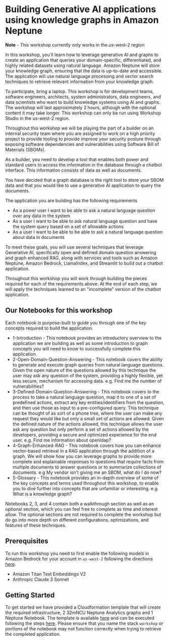 # Building Generative AI applications using knowledge graphs in Amazon Neptune

**Note** - This workshop currently only works in the us-west-2 region

In this workshop, you'll learn how to leverage generative AI and graphs to create an application that queries your domain-specific, differentiated, and highly related datasets using natural language. Amazon Neptune will store your knowledge graph, ensuring that the data is up-to-date and accessible. The application will use natural language processing and vector search techniques to retrieve relevant information from your knowledge graph. 

To participate, bring a laptop. This workshop is for development teams, software engineers, architects, system administrators, data engineers, and data scientists who want to build knowledge systems using AI and graphs. The workshop will last approximately 2 hours, although with the optional content it may take longer.  This workshop can only be run using Workshop Studio in the us-west-2 region.

Throughout this workshop we will be playing the part of a builder on an internal security team where you are assigned to work on a high priority project to provide tooling to provide improve your security posture through exposing software dependencies and vulnerabilities using Software Bill of Materials (SBOMs).

As a builder, you need to develop a tool that enables both power and standard users to access the information in the database through a chatbot interface. This information consists of data as well as documents.

You have decided that a graph database is the right tool to store your SBOM data and that you would like to use a generative AI application to query the documents.

The application you are building has the following requirements

* As a power user I want to be able to ask a natural language question over any data in the system
* As a user I want to be able to ask natural language question and have the system query based on a set of allowable actions
* As a user I want to be able to be able to ask a natural language question about data in documents


To meet these goals, you will use several techniques that leverage Generative AI, specifically open and defined domain question answering and graph enhanced RAG, along with services and tools such as Amazon Neptune, Amazon Bedrock, LlamaIndex, and Streamlit to build out a chatbot application. 

Throughout this workshop you will work through building the pieces required for each of the requirements above. At the end of each step, we will apply the techniques learned to an "incomplete" version of the chatbot application.

## Our Notebooks for this workshop

Each notebook is purpose-built to guide you through one of the key concepts required to build the application.

* 1-Introduction - This notebook provides an introductory overview to the application we are building as well as some introduction to graph concepts you will need to know to successfully complete this application.  
* 2-Open-Domain-Question-Answering - This notebook covers the ability to generate and execute graph queries from natural language questions.  Given the open nature of the questions allowed by this technique the user may ask any question of the system, providing a highly flexible, yet less secure, mechanism for accessing data.  e.g. Find me the number of vulnerabilities?
* 3-Defined-Domain-Question-Answering - This notebook covers to the process to take a natural language question, map it to one of a set of predefined actions, extract any key entities/identifiers from the question, and then use those as input to a pre-configured query.  This technique can be thought of as sort of a phone tree, where the user can make any request they would like but only a small set of actions are allowed.  Given the defined nature of the actions allowed, this technique allows the user ask any question but only perform a set of actions allowed by the developers, providing a secure and optimized experience for the end user.  e.g. Find me information about openldap?
* 4-Graph-Enhanced-RAG - This notebook covers how you can enhance vector-based retrieval in a RAG application through the addition of a graph.  We will show how you can leverage graphs to provide more complete and explainable responses to questions that require facts from multiple documents to answer questions or to summarize collections of documents.  e.g My vendor isn't giving me an SBOM, what do I do now?
* 5-Glossary - This notebook provides an in-depth overview of some of the key concepts and terms used throughout this workshop, to enable you to dive further into concepts that are unfamiliar or interesting.  e.g. What is a knowledge graph?

Notebooks 2, 3, and 4 contain both a walkthrough section as well as an optional section, which you can feel free to complete as time and interest allow.  The optional sections are not required to complete the workshop but do go into more depth on different configurations, optimizations, and features of these techniques.


## Prerequisites

To run this workshop you need to first enable the following models in Amazon Bedrock for your account in `us-west-2` following the directions [here](https://docs.aws.amazon.com/bedrock/latest/userguide/model-access-modify.html).

* Amazon Titan Text Embeddings V2
* Anthropic Claude 3 Sonnet

## Getting Started

To get started we have provided a Cloudformation template that will create the required infrastructure, 2 32mNCU Neptune Analytics graphs and 1 Neptune Notebook. The template is available [here](./workshop.yml) and can be executed following the steps [here](https://docs.aws.amazon.com/AWSCloudFormation/latest/UserGuide/cfn-console-create-stack.html).  Please ensure that you name the stack `workshop` or portions of the notebook may not function correctly when trying to retrieve the completed application.